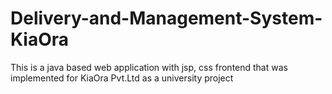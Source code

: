 # Delivery-and-Management-System-KiaOra
This is a java based web application with jsp, css frontend that was implemented for KiaOra Pvt.Ltd as a university project
